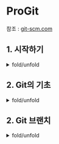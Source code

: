 # ProGit

참조 : [git-scm.com](https://git-scm.com/book/ko/v2)

## 1. 시작하기

<details>
<summary>fold/unfold</summary>

### Git 기초

#### 차이가 아니라 스냅샷

- Subversion과 Subversion 비슷한 놈들과 Git의 가장 큰 차이점은 데이터를 다루는 방법에 있다.

<img src="https://github.com/wlsvy/TIL/blob/master/Document/Git/ProGit_Image/1-4.png" width="40%" height="40%">

- Git은 이런 식으로 데이터를 저장하지도 취급하지도 않는다. 대신 Git은 데이터를 파일 시스템 스냅샷의 연속으로 취급하고 크기가 아주 작다. Git은 커밋하거나 프로젝트의 상태를 저장할 때마다 파일이 존재하는 그 순간을 중요하게 여긴다. 파일이 달라지지 않았으면 Git은 성능을 위해서 파일을 새로 저장하지 않는다. 단지 이전 상태의 파일에 대한 링크만 저장한다. Git은 데이터를 스냅샷의 스트림처럼 취급한다.

<img src="https://github.com/wlsvy/TIL/blob/master/Document/Git/ProGit_Image/1-5.png" width="40%" height="40%">

#### Git의 무결성
- Git은 데이터를 저장하기 전에 항상 체크섬을 구하고 그 체크섬으로 데이터를 관리한다. 그래서 체크섬을 이해하는 Git 없이는 어떠한 파일이나 디렉토리도 변경할 수 없다.
- Git은 SHA-1 해시를 사용하여 체크섬을 만든다. 만든 체크섬은 40자 길이의 16진수 문자열이다. 파일의 내용이나 디렉토리 구조를 이용하여 체크섬을 구한다.

#### 세 가지 상태
- Git 은 파일을 Committed, Modified, Staged 세 가지 상태로 관리한다.
  - Committed란 데이터가 로컬 데이터베이스에 안전하게 저장됐다는 것을 의미한다.
  - Modified는 수정한 파일을 아직 로컬 데이터베이스에 커밋하지 않은 것을 말한다.
  - Staged란 현재 수정한 파일을 곧 커밋할 것이라고 표시한 상태를 의미한다.

<img src="https://github.com/wlsvy/TIL/blob/master/Document/Git/ProGit_Image/1-6.png" width="40%" height="40%">

- Git 디렉토리는 Git이 프로젝트의 메타데이터와 객체 데이터베이스를 저장하는 곳을 말한다.
- 워킹 트리는 프로젝트의 특정 버전을 Checkout 한 것이다. Git 디렉토리는 지금 작업하는 디스크에 있고 그 디렉토리 안에 압축된 데이터베이스에서 파일을 가져와서 워킹 트리를 만든다.
- Staging Area는 Git 디렉토리에 있다. 단순한 파일이고 곧 커밋할 파일에 대한 정보를 저장한다. Git에서는 기술용어로는 “Index” 라고 하지만, “Staging Area” 라는 용어를 써도 상관 없다.

<br>

Git으로 하는 일은 기본적으로 아래와 같다.
1. 워킹 트리에서 파일을 수정한다.
2. Staging Area에 파일을 Stage 해서 커밋할 스냅샷을 만든다. 모든 파일을 추가할 수도 있고 선택하여 추가할 수도 있다.
3. Staging Area에 있는 파일들을 커밋해서 Git 디렉토리에 영구적인 스냅샷으로 저장한다.

- Git 디렉토리에 있는 파일들은 Committed 상태이다. 파일을 수정하고 Staging Area에 추가했다면 Staged이다. 그리고 Checkout 하고 나서 수정했지만, 아직 Staging Area에 추가하지 않았으면 Modified이다.

<br>

- [Git 최초 설정](https://git-scm.com/book/ko/v2/%EC%8B%9C%EC%9E%91%ED%95%98%EA%B8%B0-Git-%EC%B5%9C%EC%B4%88-%EC%84%A4%EC%A0%95)
  - git config

</details>


## 2. Git의 기초

<details>
<summary>fold/unfold</summary>

- [Git 저장소 만들기](https://git-scm.com/book/ko/v2/Git%EC%9D%98-%EA%B8%B0%EC%B4%88-Git-%EC%A0%80%EC%9E%A5%EC%86%8C-%EB%A7%8C%EB%93%A4%EA%B8%B0)
- [수정하고 저장소에 저장하기](https://git-scm.com/book/ko/v2/Git%EC%9D%98-%EA%B8%B0%EC%B4%88-%EC%88%98%EC%A0%95%ED%95%98%EA%B3%A0-%EC%A0%80%EC%9E%A5%EC%86%8C%EC%97%90-%EC%A0%80%EC%9E%A5%ED%95%98%EA%B8%B0)
  - 워킹 디렉토리의 모든 파일은 크게 Tracked(관리대상임)와 Untracked(관리대상이 아님)로 나눈다. 
  - Tracked 파일은 이미 스냅샷에 포함돼 있던 파일이다. Tracked 파일은 또 Unmodified(수정하지 않음)와 Modified(수정함) 그리고 Staged(커밋으로 저장소에 기록할) 상태 중 하나이다. 간단히 말하자면 Git이 알고 있는 파일이라는 것이다.
  - 그리고 나머지 파일은 모두 Untracked 파일이다. Untracked 파일은 워킹 디렉토리에 있는 파일 중 스냅샷에도 Staging Area에도 포함되지 않은 파일이다.
  - 처음 저장소를 Clone 하면 모든 파일은 Tracked이면서 Unmodified 상태이다. 파일을 Checkout 하고 나서 아무것도 수정하지 않았기 때문에 그렇다.
  - 마지막 커밋 이후 아직 아무것도 수정하지 않은 상태에서 어떤 파일을 수정하면 Git은 그 파일을 Modified 상태로 인식한다. 실제로 커밋을 하기 위해서는 이 수정한 파일을 Staged 상태로 만들고, Staged 상태의 파일을 커밋한다. 이런 라이프사이클을 계속 반복한다.
  - add, status, .gitignore, diff, commit, rm, mv

<img src="https://git-scm.com/book/en/v2/images/lifecycle.png" width="60%" height="60%">

- [커밋 히스토리 조회하기](https://git-scm.com/book/ko/v2/Git%EC%9D%98-%EA%B8%B0%EC%B4%88-%EC%BB%A4%EB%B0%8B-%ED%9E%88%EC%8A%A4%ED%86%A0%EB%A6%AC-%EC%A1%B0%ED%9A%8C%ED%95%98%EA%B8%B0)
  - git log
  - 저자(Author) 와 커미터(Committer) 를 구분하는 것이 조금 이상해 보일 수 있다. 저자는 원래 작업을 수행한 원작자이고 커밋터는 마지막으로 이 작업을 적용한(저장소에 포함시킨) 사람이다. 만약 당신이 어떤 프로젝트에 패치를 보냈고 그 프로젝트의 담당자가 패치를 적용했다면 두 명의 정보를 모두 알 필요가 있다.

- [되돌리기](https://git-scm.com/book/ko/v2/Git%EC%9D%98-%EA%B8%B0%EC%B4%88-%EB%90%98%EB%8F%8C%EB%A6%AC%EA%B8%B0)
  - amend : 커밋 수정, reset : 파일 상태를 Unstage로 변경, checkout 을 통해 Modified 파일 되돌리기

- [리모트 저장소](https://git-scm.com/book/ko/v2/Git%EC%9D%98-%EA%B8%B0%EC%B4%88-%EB%A6%AC%EB%AA%A8%ED%8A%B8-%EC%A0%80%EC%9E%A5%EC%86%8C)
  - 리모트 저장소는 인터넷이나 네트워크 어딘가에 있는 저장소를 말한다. 저장소는 여러 개가 있을 수 있는데 어떤 저장소는 읽고 쓰기 모두 할 수 있고 어떤 저장소는 읽기만 가능할 수 있다. 간단히 말해서 다른 사람들과 함께 일한다는 것은 리모트 저장소를 관리하면서 데이터를 거기에 Push 하고 Pull 하는 것이다.
  - remote : 현재 프로젝트에 등록된 리모트 저장소 확인, Clone/remote add : 리모트 저장소 추가
    - 저장소를 Clone 하면 'origin'이라는 리모트 저장소가 자동으로 등록
  - fetch : 리모트 저장소에는 있는 데이터를 모두 가져온다. 그러면 리모트 저장소의 모든 브랜치를 로컬에서 접근할 수 있어서 언제든지 Merge를 하거나 내용을 살펴볼 수 있다.
  - pull : 리모트 저장소 브랜치에서 데이터를 가져올 뿐만 아니라 자동으로 로컬 브랜치와 Merge 시킬 수 있다

- [태그](https://git-scm.com/book/ko/v2/Git%EC%9D%98-%EA%B8%B0%EC%B4%88-%ED%83%9C%EA%B7%B8)
- [Git Alias](https://git-scm.com/book/ko/v2/Git%EC%9D%98-%EA%B8%B0%EC%B4%88-Git-Alias)

</details>

## 2. Git 브랜치

<details>
<summary>fold/unfold</summary>

- 커밋하면 Git은 현 Staging Area에 있는 데이터의 스냅샷에 대한 포인터, 저자나 커밋 메시지 같은 메타데이터, 이전 커밋에 대한 포인터 등을 포함하는 커밋 개체(커밋 Object)를 저장한다. 이전 커밋 포인터가 있어서 현재 커밋이 무엇을 기준으로 바뀌었는지를 알 수 있다. 최초 커밋을 제외한 나머지 커밋은 이전 커밋 포인터가 적어도 하나씩 있고 브랜치를 합친 Merge 커밋 같은 경우에는 이전 커밋 포인터가 여러 개 있다.

<br>

[브랜치란 무엇인가](https://git-scm.com/book/ko/v2/Git-%EB%B8%8C%EB%9E%9C%EC%B9%98-%EB%B8%8C%EB%9E%9C%EC%B9%98%EB%9E%80-%EB%AC%B4%EC%97%87%EC%9D%B8%EA%B0%80)

- 파일이 3개 있는 디렉토리가 하나 있고 이 파일을 Staging Area에 저장하고 커밋하는 예제를 살펴 보자. 파일을 Stage 하면 Git 저장소에 파일을 저장하고(Git은 이것을 Blob이라고 부른다) Staging Area에 해당 파일의 체크섬을 저장한다
- git commit 으로 커밋하면 먼저 루트 디렉토리와 각 하위 디렉토리의 트리 개체를 체크섬과 함께 저장소에 저장한다. 그다음에 커밋 개체를 만들고 메타데이터와 루트 디렉토리 트리 개체를 가리키는 포인터 정보를 커밋 개체에 넣어 저장한다. 그래서 필요하면 언제든지 스냅샷을 다시 만들 수 있다.
- 이 작업을 마치고 나면 Git 저장소에는 다섯 개의 데이터 개체가 생긴다. 각 파일에 대한 Blob 세 개, 파일과 디렉토리 구조가 들어 있는 트리 개체 하나, 메타데이터와 루트 트리를 가리키는 포인터가 담긴 커밋 개체 하나이다.

<img src="https://git-scm.com/book/en/v2/images/commit-and-tree.png" width="60%" height="60%">

다시 파일을 수정하고 커밋하면 이전 커밋이 무엇인지도 저장한다.

<img src="https://git-scm.com/book/en/v2/images/commits-and-parents.png" width="60%" height="60%">

- Git의 브랜치는 커밋 사이를 가볍게 이동할 수 있는 어떤 포인터 같은 것이다. 기본적으로 Git은 master 브랜치를 만든다. 처음 커밋하면 이 master 브랜치가 생성된 커밋을 가리킨다.

<img src="https://git-scm.com/book/en/v2/images/branch-and-history.png" width="60%" height="60%">

- 만약 위의 과정에서 새로 testing 브랜치를 생성한다고 가정하자.
  - 새로 만든 브랜치도 지금 작업하고 있던 마지막 커밋을 가리킨다.

<img src="https://git-scm.com/book/en/v2/images/two-branches.png" width="60%" height="60%">

- 지금 작업 중인 브랜치가 무엇인지 Git은 어떻게 파악할까. 다른 버전 관리 시스템과는 달리 Git은 'HEAD’라는 특수한 포인터가 있다. 이 포인터는 지금 작업하는 로컬 브랜치를 가리킨다. 브랜치를 새로 만들었지만, Git은 아직 master 브랜치를 가리키고 있다. git branch 명령은 브랜치를 만들기만 하고 브랜치를 옮기지 않는다.

<img src="https://git-scm.com/book/en/v2/images/head-to-master.png" width="60%" height="60%">

- git log 명령에 --decorate 옵션을 사용하면 브랜치가 어떤 커밋을 가리키고 있는지 확인가능
- git checkout 명령으로 다른 브랜치로 이동할 수 있다.

</details>
